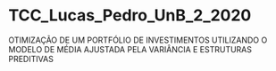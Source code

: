 # TCC_Lucas_Pedro_UnB_2_2020
OTIMIZAÇÃO DE UM PORTFÓLIO DE INVESTIMENTOS UTILIZANDO O MODELO DE MÉDIA AJUSTADA PELA VARIÂNCIA E ESTRUTURAS PREDITIVAS
